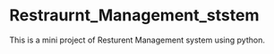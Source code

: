 # Restraurnt_Management_ststem
This is a mini project of Resturent Management system using python. 
